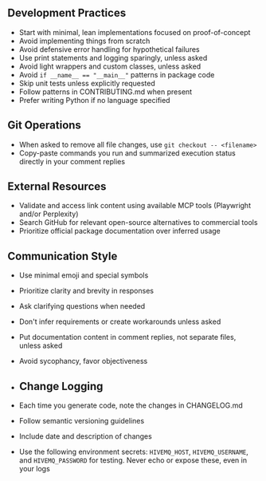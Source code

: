## Development Practices

- Start with minimal, lean implementations focused on proof-of-concept
- Avoid implementing things from scratch
- Avoid defensive error handling for hypothetical failures
- Use print statements and logging sparingly, unless asked
- Avoid light wrappers and custom classes, unless asked
- Avoid `if __name__ == "__main__"` patterns in package code
- Skip unit tests unless explicitly requested
- Follow patterns in CONTRIBUTING.md when present
- Prefer writing Python if no language specified

## Git Operations

- When asked to remove all file changes, use `git checkout -- <filename>`
- Copy-paste commands you run and summarized execution status directly in your comment replies

## External Resources

- Validate and access link content using available MCP tools (Playwright and/or Perplexity)
- Search GitHub for relevant open-source alternatives to commercial tools
- Prioritize official package documentation over inferred usage

## Communication Style

- Use minimal emoji and special symbols
- Prioritize clarity and brevity in responses
- Ask clarifying questions when needed
- Don't infer requirements or create workarounds unless asked
- Put documentation content in comment replies, not separate files, unless asked
- Avoid sycophancy, favor objectiveness

- ## Change Logging

- Each time you generate code, note the changes in CHANGELOG.md
- Follow semantic versioning guidelines
- Include date and description of changes

- Use the following environment secrets: `HIVEMQ_HOST`, `HIVEMQ_USERNAME`, and `HIVEMQ_PASSWORD` for testing. Never echo or expose these, even in your logs
